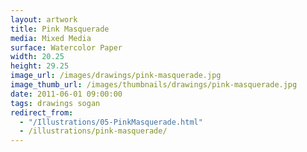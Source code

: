 ```yaml
---
layout: artwork
title: Pink Masquerade
media: Mixed Media
surface: Watercolor Paper
width: 20.25
height: 29.25
image_url: /images/drawings/pink-masquerade.jpg
image_thumb_url: /images/thumbnails/drawings/pink-masquerade.jpg
date: 2011-06-01 09:00:00
tags: drawings sogan
redirect_from:
  - "/Illustrations/05-PinkMasquerade.html"
  - /illustrations/pink-masquerade/
---
```

